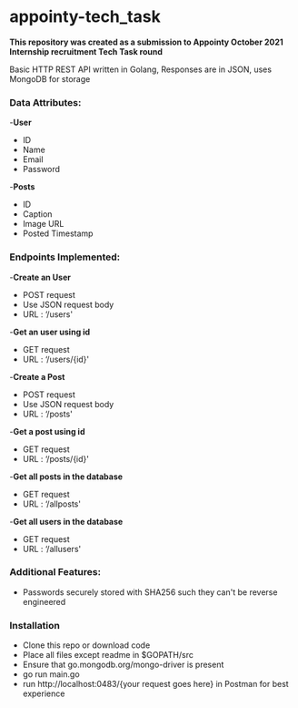 # appointy-tech_task

**This repository was created as a submission to Appointy October 2021 Internship recruitment Tech Task round**
   
 Basic HTTP REST API written in Golang, Responses are in JSON, uses MongoDB for storage 
 
 ### Data Attributes: ###
  -**User**
   * ID
   * Name
   * Email
   * Password
   
  -**Posts**
   * ID
   * Caption
   * Image URL
   * Posted Timestamp 
   
 ### Endpoints Implemented: ###
 
 -**Create an User**
   * POST request
   * Use JSON request body
   * URL : ‘/users'
   
 -**Get an user using id**
   * GET request
   * URL : ‘/users/{id}'
   
 -**Create a Post**
   * POST request
   * Use JSON request body
   * URL : ‘/posts'  
   
 -**Get a post using id**
   * GET request
   * URL : ‘/posts/{id}'
   
  -**Get all posts in the database**
   * GET request
   * URL : ‘/allposts'
   
  -**Get all users in the database**
   * GET request
   * URL : ‘/allusers' 


 
 ### Additional Features: ###
  * Passwords securely stored with SHA256 such they can't be reverse engineered

 ### Installation  ###
  * Clone this repo or download code
  * Place all files except readme in $GOPATH/src
  * Ensure that go.mongodb.org/mongo-driver is present
  * go run main.go
  * run http://localhost:0483/{your request goes here} in Postman for best experience
